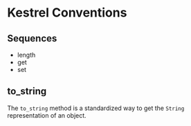 # Kestrel Conventions

## Sequences
- length
- get
- set

## to_string
The ```to_string``` method is a standardized way to get the ```String``` representation of an object.